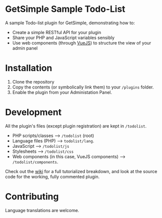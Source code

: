 # GetSimple Sample Todo-List
A sample Todo-list plugin for GetSimple, demonstrating how to:

* Create a simple RESTful API for your plugin
* Share your PHP and JavaScript variables sensibly
* Use web components (through [VueJS](https://vuejs.org/)) to structure the view of your admin panel

# Installation
1. Clone the repository
2. Copy the contents (or symbolically link them) to your `/plugins` folder.
3. Enable the plugin from your Administation Panel.

# Development
All the plugin's files (except plugin registration) are kept in `/todolist`.

* PHP scripts/classes --> `/todolist` (root)
* Language files (PHP) --> `todolist/lang`.
* JavaScript --> `/todolist/js`
* Stylesheets --> `/todolist/css`
* Web components (in this case, VueJS components) --> `/todolist/components`.

Check out the [wiki](wiki) for a full tutorialized breakdown, and look at the source
code for the working, fully commented plugin.

# Contributing
Language translations are welcome.